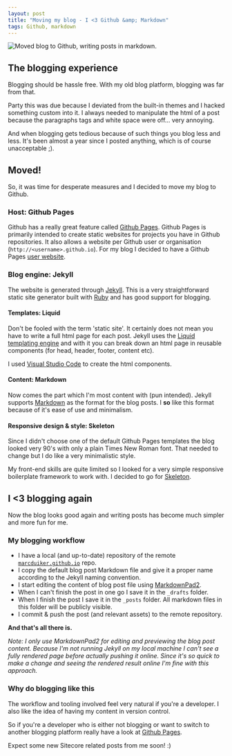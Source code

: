 ```yaml
---
layout: post
title: "Moving my blog - I <3 Github &amp; Markdown"
tags: Github, markdown
---
```


<img class="u-max-full-width" src="{{ site.url }}/assets/2015/10/06/successkid-blog.jpg" alt="Moved blog to Github, writing posts in markdown.">

## The blogging experience

Blogging should be hassle free. With my old blog platform, blogging was far from that. 

Party this was due because I deviated from the built-in themes and I hacked something custom into it. I always needed to manipulate the html of a post because the paragraphs tags and white space were off... very annoying. 

And when blogging gets tedious because of such things you blog less and less. It's been almost a year since I posted anything, which is of course unacceptable ;).

<!--more-->

## Moved!
So, it was time for desperate measures and I decided to move my blog to Github.

### Host: Github Pages
Github has a really great feature called [Github Pages](https://pages.github.com/). Github Pages is primarily intended to create static websites for projects you have in Github repositories. It also allows a website per Github user or organisation (`http://<username>.github.io`). For my blog I decided to have a Github Pages [user website](http://marcduiker.github.io).

### Blog engine: Jekyll
The website is generated through [Jekyll](http://jekyllrb.com/). This is a very straightforward static site generator built with [Ruby](https://www.ruby-lang.org/) and has good support for blogging.

#### Templates: Liquid
Don't be fooled with the term 'static site'. It certainly does not mean you have to write a full html page for each post. Jekyll uses the [Liquid templating engine](https://github.com/Shopify/liquid/wiki) and with it you can break down an html page in reusable components (for head, header, footer, content etc).

I used [Visual Studio Code](https://code.visualstudio.com/) to create the html components.

#### Content: Markdown
Now comes the part which I'm most content with (pun intended). Jekyll supports [Markdown](http://daringfireball.net/projects/markdown/) as the format for the blog posts. I __so__ like this format because of it's ease of use and minimalism.

#### Responsive design &amp; style: Skeleton
Since I didn't choose one of the default Github Pages templates the blog looked very 90's with only a plain Times New Roman font. That needed to change but I do like a very minimalistic style.

My front-end skills are quite limited so I looked for a very simple responsive boilerplate framework to work with. I decided to go for [Skeleton](http://getskeleton.com/).

## I <3 blogging again

Now the blog looks good again and writing posts has become much simpler and more fun for me. 

### My blogging workflow

- I have a local (and up-to-date) repository of the remote [`marcduiker.github.io`](https://github.com/marcduiker/marcduiker.github.io) repo.
- I copy the default blog post Markdown file and give it a proper name according to the Jekyll naming convention.
-  I start editing the content of blog post file using [MarkdownPad2](http://markdownpad.com/).
- When I can't finish the post in one go I save it in the `_drafts` folder.
- When I finish the post I save it in the `_posts` folder. All markdown files in this folder will be publicly visible.
- I commit &amp; push the post (and relevant assets) to the remote repository.

__And that's all there is.__

_Note: I only use MarkdownPad2 for editing and previewing the blog post content. Because I'm not running Jekyll on my local machine I can't see a fully rendered page before actually pushing it online. Since it's so quick to make a change and seeing the rendered result online I'm fine with this approach._


### Why do blogging like this
The workflow and tooling involved feel very natural if you're a developer. I also like the idea of having my content in version control.

So if you're a developer who is either not blogging or want to switch to another blogging platform really have a look at [Github Pages](https://pages.github.com/).

Expect some new Sitecore related posts from me soon! :)

